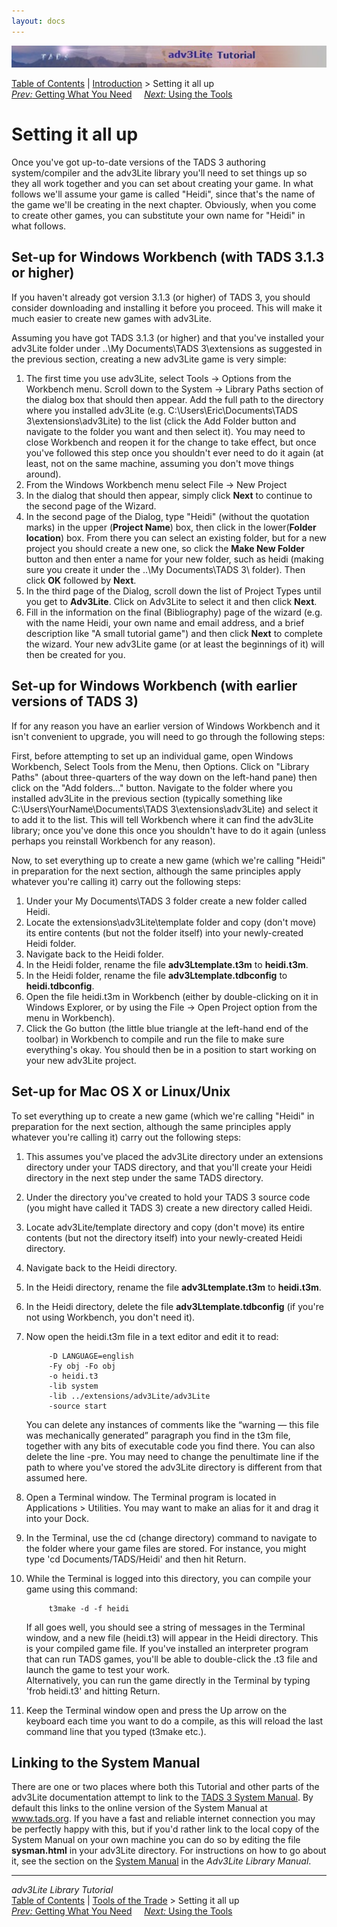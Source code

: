 ```yaml
---
layout: docs
---
```



<img src="topbar.jpg" data-border="0" />





<a href="toc.html" class="nav">Table of Contents</a> \|
<a href="intro.html" class="nav">Introduction</a> \> Setting it all up  
<span class="navnp"><a href="getting.html" class="nav"><em>Prev:</em> Getting What You
Need</a>    
<a href="using.html" class="nav"><em>Next:</em> Using the Tools</a>    
</span>





# Setting it all up

Once you've got up-to-date versions of the TADS 3 authoring
system/compiler and the adv3Lite library you'll need to set things up so
they all work together and you can set about creating your game. In what
follows we'll assume your game is called "Heidi", since that's the name
of the game we'll be creating in the next chapter. Obviously, when you
come to create other games, you can substitute your own name for "Heidi"
in what follows.

## Set-up for Windows Workbench (with TADS 3.1.3 or higher)

If you haven't already got version 3.1.3 (or higher) of TADS 3, you
should consider downloading and installing it before you proceed. This
will make it much easier to create new games with adv3Lite.

Assuming you have got TADS 3.1.3 (or higher) and that you've installed
your adv3Lite folder under ..\My Documents\TADS 3\extensions as
suggested in the previous section, creating a new adv3Lite game is very
simple:

1.  The first time you use adv3Lite, select Tools -\> Options from the
    Workbench menu. Scroll down to the System -\> Library Paths section
    of the dialog box that should then appear. Add the full path to the
    directory where you installed adv3Lite (e.g.
    C:\Users\Eric\Documents\TADS 3\extensions\adv3Lite) to the list
    (click the Add Folder button and navigate to the folder you want and
    then select it). You may need to close Workbench and reopen it for
    the change to take effect, but once you've followed this step once
    you shouldn't ever need to do it again (at least, not on the same
    machine, assuming you don't move things around).
2.  From the Windows Workbench menu select File -\> New Project
3.  In the dialog that should then appear, simply click **Next** to
    continue to the second page of the Wizard.
4.  In the second page of the Dialog, type "Heidi" (without the
    quotation marks) in the upper (**Project Name**) box, then click in
    the lower(**Folder location**) box. From there you can select an
    existing folder, but for a new project you should create a new one,
    so click the **Make New Folder** button and then enter a name for
    your new folder, such as heidi (making sure you create it under the
    ..\My Documents\TADS 3\\ folder). Then click **OK** followed by
    **Next**.
5.  In the third page of the Dialog, scroll down the list of Project
    Types until you get to **Adv3Lite**. Click on Adv3Lite to select it
    and then click **Next**.
6.  Fill in the information on the final (Bibliography) page of the
    wizard (e.g. with the name Heidi, your own name and email address,
    and a brief description like "A small tutorial game") and then click
    **Next** to complete the wizard. Your new adv3Lite game (or at least
    the beginnings of it) will then be created for you.

## Set-up for Windows Workbench (with earlier versions of TADS 3)

If for any reason you have an earlier version of Windows Workbench and
it isn't convenient to upgrade, you will need to go through the
following steps:

First, before attempting to set up an individual game, open Windows
Workbench, Select Tools from the Menu, then Options. Click on "Library
Paths" (about three-quarters of the way down on the left-hand pane) then
click on the "Add folders..." button. Navigate to the folder where you
installed adv3Lite in the previous section (typically something like
C:\Users\YourName\Documents\TADS 3\extensions\adv3Lite) and select it to
add it to the list. This will tell Workbench where it can find the
adv3Lite library; once you've done this once you shouldn't have to do it
again (unless perhaps you reinstall Workbench for any reason).

Now, to set everything up to create a new game (which we're calling
"Heidi" in preparation for the next section, although the same
principles apply whatever you're calling it) carry out the following
steps:

1.  Under your My Documents\TADS 3 folder create a new folder called
    Heidi.
2.  Locate the extensions\adv3Lite\template folder and copy (don't move)
    its entire contents (but not the folder itself) into your
    newly-created Heidi folder.
3.  Navigate back to the Heidi folder.
4.  In the Heidi folder, rename the file **adv3Ltemplate.t3m** to
    **heidi.t3m**.
5.  In the Heidi folder, rename the file **adv3Ltemplate.tdbconfig** to
    **heidi.tdbconfig**.
6.  Open the file heidi.t3m in Workbench (either by double-clicking on
    it in Windows Explorer, or by using the File -\> Open Project option
    from the menu in Workbench).
7.  Click the Go button (the little blue triangle at the left-hand end
    of the toolbar) in Workbench to compile and run the file to make
    sure everything's okay. You should then be in a position to start
    working on your new adv3Lite project.

  

## Set-up for Mac OS X or Linux/Unix

To set everything up to create a new game (which we're calling "Heidi"
in preparation for the next section, although the same principles apply
whatever you're calling it) carry out the following steps:

1.  This assumes you've placed the adv3Lite directory under an
    extensions directory under your TADS directory, and that you'll
    create your Heidi directory in the next step under the same TADS
    directory.

2.  Under the directory you've created to hold your TADS 3 source code
    (you might have called it TADS 3) create a new directory called
    Heidi.

3.  Locate adv3Lite/template directory and copy (don't move) its entire
    contents (but not the directory itself) into your newly-created
    Heidi directory.

4.  Navigate back to the Heidi directory.

5.  In the Heidi directory, rename the file **adv3Ltemplate.t3m** to
    **heidi.t3m**.

6.  In the Heidi directory, delete the file **adv3Ltemplate.tdbconfig**
    (if you're not using Workbench, you don't need it).

7.  Now open the heidi.t3m file in a text editor and edit it to read:  

             -D LANGUAGE=english     
             -Fy obj -Fo obj
             -o heidi.t3
             -lib system
             -lib ../extensions/adv3Lite/adv3Lite
             -source start

    You can delete any instances of comments like the “warning — this
    file was mechanically generated” paragraph you find in the t3m file,
    together with any bits of executable code you find there. You can
    also delete the line -pre. You may need to change the penultimate
    line if the path to where you've stored the adv3Lite directory is
    different from that assumed here.

8.  Open a Terminal window. The Terminal program is located in
    Applications \> Utilities. You may want to make an alias for it and
    drag it into your Dock.

9.  In the Terminal, use the cd (change directory) command to navigate
    to the folder where your game files are stored. For instance, you
    might type 'cd Documents/TADS/Heidi' and then hit Return.

10. While the Terminal is logged into this directory, you can compile
    your game using this command:

             t3make -d -f heidi

    If all goes well, you should see a string of messages in the
    Terminal window, and a new file (heidi.t3) will appear in the Heidi
    directory. This is your compiled game file. If you've installed an
    interpreter program that can run TADS games, you'll be able to
    double-click the .t3 file and launch the game to test your work.  
    Alternatively, you can run the game directly in the Terminal by
    typing 'frob heidi.t3' and hitting Return.

11. Keep the Terminal window open and press the Up arrow on the keyboard
    each time you want to do a compile, as this will reload the last
    command line that you typed (t3make etc.).

  

## Linking to the System Manual

There are one or two places where both this Tutorial and other parts of
the adv3Lite documentation attempt to link to the [TADS 3 System
Manual](../sysman.html). By default this links to the online version of
the System Manual at www.tads.org. If you have a fast and reliable
internet connection you may be perfectly happy with this, but if you'd
rather link to the local copy of the System Manual on your own machine
you can do so by editing the file **sysman.html** in your adv3Lite
directory. For instructions on how to go about it, see the section on
the [System Manual](../manual/mingame.html#sysman) in the *Adv3Lite
Library Manual*.



------------------------------------------------------------------------



*adv3Lite Library Tutorial*  
<a href="toc.html" class="nav">Table of Contents</a> \|
<a href="intro.html" class="nav">Tools of the Trade</a> \> Setting it all
up  
<span class="navnp"><a href="getting.html" class="nav"><em>Prev:</em> Getting What You
Need</a>    
<a href="using.html" class="nav"><em>Next:</em> Using the Tools</a>    
</span>


